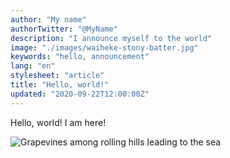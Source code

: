 ```yaml
---
author: "My name"
authorTwitter: "@MyName"
description: "I announce myself to the world"
image: "./images/waiheke-stony-batter.jpg"
keywords: "hello, announcement"
lang: "en"
stylesheet: "article"
title: "Hello, world!"
updated: "2020-09-22T12:00:00Z"
---
```


Hello, world! I am here!

<img
  alt="Grapevines among rolling hills leading to the sea"
  src="./images/waiheke-stony-batter.jpg"
  style="max-width:500px;"
/>
